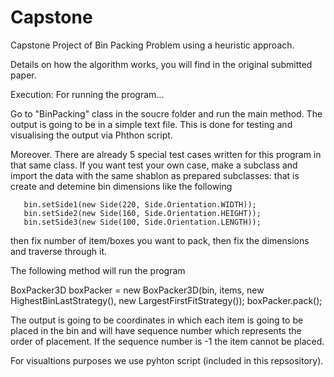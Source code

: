 # Capstone
Capstone Project of Bin Packing Problem using a heuristic approach.

Details on how the algorithm works, you will find in the original submitted paper.

Execution: For running the program...

Go to "BinPacking" class in the soucre folder and run the main method. The output is going to be in a simple text file. 
This is done for testing and visualising the output via Phthon script.

Moreover. There are already 5 special test cases written for this program in that same class. If you want test your own case, make a subclass and import the data with the same shablon as prepared subclasses: that is create and detemine bin dimensions like the following 

       bin.setSide1(new Side(220, Side.Orientation.WIDTH));
       bin.setSide2(new Side(160, Side.Orientation.HEIGHT));
       bin.setSide3(new Side(100, Side.Orientation.LENGTH));

then fix number of item/boxes you want to pack, then fix the dimensions and traverse through it.

The following method will run the program

BoxPacker3D boxPacker = new BoxPacker3D(bin, items, new HighestBinLastStrategy(), new LargestFirstFitStrategy());
boxPacker.pack();

The output is going to be coordinates in which each item is going to be placed in the bin and will have sequence number which represents the order of placement. If the sequence number is -1 the item cannot be placed.

For visualtions purposes we use pyhton script (included in this repsository).
